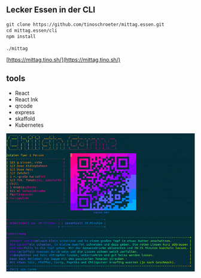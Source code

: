 ## Lecker Essen in der CLI

```
git clone https://github.com/tinoschroeter/mittag.essen.git
cd mittag.essen/cli
npm install

./mittag
```

[https://mittag.tino.sh/](https://mittag.tino.sh/)

## tools

* React
* React Ink
* qrcode
* express
* skaffold
* Kubernetes

<p align="center">
    <img src="https://raw.githubusercontent.com/tinoschroeter/mittag.essen/master/app/preview.png">
</p>
